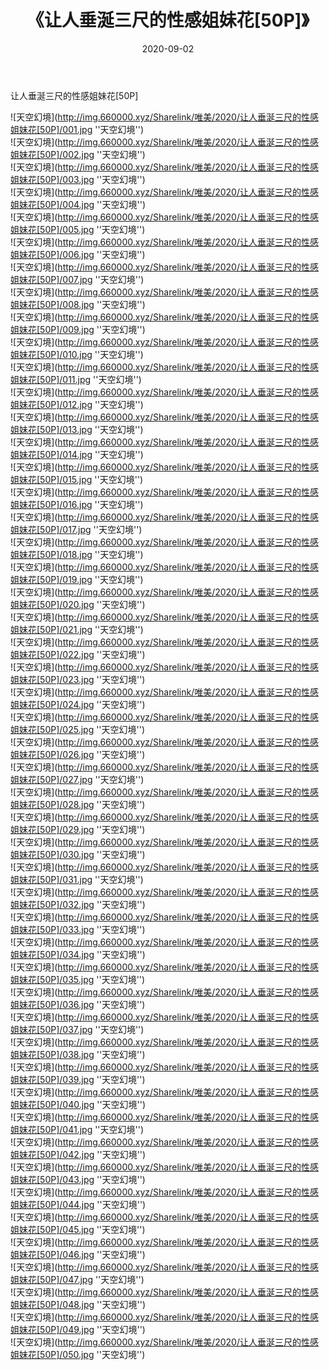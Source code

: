 ﻿---
layout: post
title:  《让人垂涎三尺的性感姐妹花[50P]》
date:   2020-09-02
img: http://img.660000.xyz/Sharelink/唯美/2020/让人垂涎三尺的性感姐妹花[50P]/000.jpg
categories: [美女, 清纯, 唯美]
---

让人垂涎三尺的性感姐妹花[50P]



![天空幻境](http://img.660000.xyz/Sharelink/唯美/2020/让人垂涎三尺的性感姐妹花[50P]/001.jpg ''天空幻境'') <br>
![天空幻境](http://img.660000.xyz/Sharelink/唯美/2020/让人垂涎三尺的性感姐妹花[50P]/002.jpg ''天空幻境'') <br>
![天空幻境](http://img.660000.xyz/Sharelink/唯美/2020/让人垂涎三尺的性感姐妹花[50P]/003.jpg ''天空幻境'') <br>
![天空幻境](http://img.660000.xyz/Sharelink/唯美/2020/让人垂涎三尺的性感姐妹花[50P]/004.jpg ''天空幻境'') <br>
![天空幻境](http://img.660000.xyz/Sharelink/唯美/2020/让人垂涎三尺的性感姐妹花[50P]/005.jpg ''天空幻境'') <br>
![天空幻境](http://img.660000.xyz/Sharelink/唯美/2020/让人垂涎三尺的性感姐妹花[50P]/006.jpg ''天空幻境'') <br>
![天空幻境](http://img.660000.xyz/Sharelink/唯美/2020/让人垂涎三尺的性感姐妹花[50P]/007.jpg ''天空幻境'') <br>
![天空幻境](http://img.660000.xyz/Sharelink/唯美/2020/让人垂涎三尺的性感姐妹花[50P]/008.jpg ''天空幻境'') <br>
![天空幻境](http://img.660000.xyz/Sharelink/唯美/2020/让人垂涎三尺的性感姐妹花[50P]/009.jpg ''天空幻境'') <br>
![天空幻境](http://img.660000.xyz/Sharelink/唯美/2020/让人垂涎三尺的性感姐妹花[50P]/010.jpg ''天空幻境'') <br>
![天空幻境](http://img.660000.xyz/Sharelink/唯美/2020/让人垂涎三尺的性感姐妹花[50P]/011.jpg ''天空幻境'') <br>
![天空幻境](http://img.660000.xyz/Sharelink/唯美/2020/让人垂涎三尺的性感姐妹花[50P]/012.jpg ''天空幻境'') <br>
![天空幻境](http://img.660000.xyz/Sharelink/唯美/2020/让人垂涎三尺的性感姐妹花[50P]/013.jpg ''天空幻境'') <br>
![天空幻境](http://img.660000.xyz/Sharelink/唯美/2020/让人垂涎三尺的性感姐妹花[50P]/014.jpg ''天空幻境'') <br>
![天空幻境](http://img.660000.xyz/Sharelink/唯美/2020/让人垂涎三尺的性感姐妹花[50P]/015.jpg ''天空幻境'') <br>
![天空幻境](http://img.660000.xyz/Sharelink/唯美/2020/让人垂涎三尺的性感姐妹花[50P]/016.jpg ''天空幻境'') <br>
![天空幻境](http://img.660000.xyz/Sharelink/唯美/2020/让人垂涎三尺的性感姐妹花[50P]/017.jpg ''天空幻境'') <br>
![天空幻境](http://img.660000.xyz/Sharelink/唯美/2020/让人垂涎三尺的性感姐妹花[50P]/018.jpg ''天空幻境'') <br>
![天空幻境](http://img.660000.xyz/Sharelink/唯美/2020/让人垂涎三尺的性感姐妹花[50P]/019.jpg ''天空幻境'') <br>
![天空幻境](http://img.660000.xyz/Sharelink/唯美/2020/让人垂涎三尺的性感姐妹花[50P]/020.jpg ''天空幻境'') <br>
![天空幻境](http://img.660000.xyz/Sharelink/唯美/2020/让人垂涎三尺的性感姐妹花[50P]/021.jpg ''天空幻境'') <br>
![天空幻境](http://img.660000.xyz/Sharelink/唯美/2020/让人垂涎三尺的性感姐妹花[50P]/022.jpg ''天空幻境'') <br>
![天空幻境](http://img.660000.xyz/Sharelink/唯美/2020/让人垂涎三尺的性感姐妹花[50P]/023.jpg ''天空幻境'') <br>
![天空幻境](http://img.660000.xyz/Sharelink/唯美/2020/让人垂涎三尺的性感姐妹花[50P]/024.jpg ''天空幻境'') <br>
![天空幻境](http://img.660000.xyz/Sharelink/唯美/2020/让人垂涎三尺的性感姐妹花[50P]/025.jpg ''天空幻境'') <br>
![天空幻境](http://img.660000.xyz/Sharelink/唯美/2020/让人垂涎三尺的性感姐妹花[50P]/026.jpg ''天空幻境'') <br>
![天空幻境](http://img.660000.xyz/Sharelink/唯美/2020/让人垂涎三尺的性感姐妹花[50P]/027.jpg ''天空幻境'') <br>
![天空幻境](http://img.660000.xyz/Sharelink/唯美/2020/让人垂涎三尺的性感姐妹花[50P]/028.jpg ''天空幻境'') <br>
![天空幻境](http://img.660000.xyz/Sharelink/唯美/2020/让人垂涎三尺的性感姐妹花[50P]/029.jpg ''天空幻境'') <br>
![天空幻境](http://img.660000.xyz/Sharelink/唯美/2020/让人垂涎三尺的性感姐妹花[50P]/030.jpg ''天空幻境'') <br>
![天空幻境](http://img.660000.xyz/Sharelink/唯美/2020/让人垂涎三尺的性感姐妹花[50P]/031.jpg ''天空幻境'') <br>
![天空幻境](http://img.660000.xyz/Sharelink/唯美/2020/让人垂涎三尺的性感姐妹花[50P]/032.jpg ''天空幻境'') <br>
![天空幻境](http://img.660000.xyz/Sharelink/唯美/2020/让人垂涎三尺的性感姐妹花[50P]/033.jpg ''天空幻境'') <br>
![天空幻境](http://img.660000.xyz/Sharelink/唯美/2020/让人垂涎三尺的性感姐妹花[50P]/034.jpg ''天空幻境'') <br>
![天空幻境](http://img.660000.xyz/Sharelink/唯美/2020/让人垂涎三尺的性感姐妹花[50P]/035.jpg ''天空幻境'') <br>
![天空幻境](http://img.660000.xyz/Sharelink/唯美/2020/让人垂涎三尺的性感姐妹花[50P]/036.jpg ''天空幻境'') <br>
![天空幻境](http://img.660000.xyz/Sharelink/唯美/2020/让人垂涎三尺的性感姐妹花[50P]/037.jpg ''天空幻境'') <br>
![天空幻境](http://img.660000.xyz/Sharelink/唯美/2020/让人垂涎三尺的性感姐妹花[50P]/038.jpg ''天空幻境'') <br>
![天空幻境](http://img.660000.xyz/Sharelink/唯美/2020/让人垂涎三尺的性感姐妹花[50P]/039.jpg ''天空幻境'') <br>
![天空幻境](http://img.660000.xyz/Sharelink/唯美/2020/让人垂涎三尺的性感姐妹花[50P]/040.jpg ''天空幻境'') <br>
![天空幻境](http://img.660000.xyz/Sharelink/唯美/2020/让人垂涎三尺的性感姐妹花[50P]/041.jpg ''天空幻境'') <br>
![天空幻境](http://img.660000.xyz/Sharelink/唯美/2020/让人垂涎三尺的性感姐妹花[50P]/042.jpg ''天空幻境'') <br>
![天空幻境](http://img.660000.xyz/Sharelink/唯美/2020/让人垂涎三尺的性感姐妹花[50P]/043.jpg ''天空幻境'') <br>
![天空幻境](http://img.660000.xyz/Sharelink/唯美/2020/让人垂涎三尺的性感姐妹花[50P]/044.jpg ''天空幻境'') <br>
![天空幻境](http://img.660000.xyz/Sharelink/唯美/2020/让人垂涎三尺的性感姐妹花[50P]/045.jpg ''天空幻境'') <br>
![天空幻境](http://img.660000.xyz/Sharelink/唯美/2020/让人垂涎三尺的性感姐妹花[50P]/046.jpg ''天空幻境'') <br>
![天空幻境](http://img.660000.xyz/Sharelink/唯美/2020/让人垂涎三尺的性感姐妹花[50P]/047.jpg ''天空幻境'') <br>
![天空幻境](http://img.660000.xyz/Sharelink/唯美/2020/让人垂涎三尺的性感姐妹花[50P]/048.jpg ''天空幻境'') <br>
![天空幻境](http://img.660000.xyz/Sharelink/唯美/2020/让人垂涎三尺的性感姐妹花[50P]/049.jpg ''天空幻境'') <br>
![天空幻境](http://img.660000.xyz/Sharelink/唯美/2020/让人垂涎三尺的性感姐妹花[50P]/050.jpg ''天空幻境'') <br>